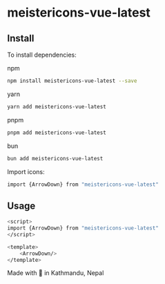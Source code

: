 # meistericons-vue-latest

## Install

To install dependencies:

npm

```bash
npm install meistericons-vue-latest --save
```

yarn

```bash
yarn add meistericons-vue-latest
```

pnpm

```bash
pnpm add meistericons-vue-latest
```

bun

```bash
bun add meistericons-vue-latest
```

Import icons:

```bash
import {ArrowDown} from "meistericons-vue-latest"
```

## Usage

```bash
<script>
import {ArrowDown} from "meistericons-vue-latest"
</script>

<template>
    <ArrowDown/>
</template>
```

Made with 💝 in Kathmandu, Nepal
